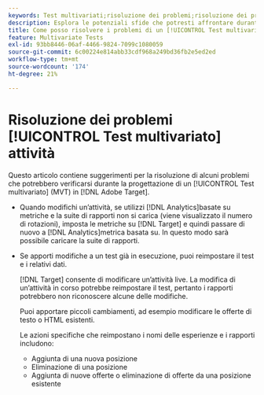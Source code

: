 ```yaml
---
keywords: Test multivariati;risoluzione dei problemi;risoluzione dei problemi;mvt
description: Esplora le potenziali sfide che potresti affrontare durante l’utilizzo di [!UICONTROL Test multivariato] (MVT) attività in [!DNL Adobe Target], insieme alle soluzioni suggerite.
title: Come posso risolvere i problemi di un [!UICONTROL Test multivariato]?
feature: Multivariate Tests
exl-id: 93bb8446-06af-4466-9824-7099c1080059
source-git-commit: 6c00224e814abb33cdf968a249bd36fb2e5ed2ed
workflow-type: tm+mt
source-wordcount: '174'
ht-degree: 21%

---
```


# Risoluzione dei problemi [!UICONTROL Test multivariato] attività

Questo articolo contiene suggerimenti per la risoluzione di alcuni problemi che potrebbero verificarsi durante la progettazione di un [!UICONTROL Test multivariato] (MVT) in [!DNL Adobe Target].

* Quando modifichi un’attività, se utilizzi [!DNL Analytics]basate su metriche e la suite di rapporti non si carica (viene visualizzato il numero di rotazioni), imposta le metriche su [!DNL Target] e quindi passare di nuovo a [!DNL Analytics]metrica basata su. In questo modo sarà possibile caricare la suite di rapporti.
* Se apporti modifiche a un test già in esecuzione, puoi reimpostare il test e i relativi dati.

  [!DNL Target] consente di modificare un’attività live. La modifica di un’attività in corso potrebbe reimpostare il test, pertanto i rapporti potrebbero non riconoscere alcune delle modifiche.

  Puoi apportare piccoli cambiamenti, ad esempio modificare le offerte di testo o HTML esistenti.

  Le azioni specifiche che reimpostano i nomi delle esperienze e i rapporti includono:

   * Aggiunta di una nuova posizione
   * Eliminazione di una posizione
   * Aggiunta di nuove offerte o eliminazione di offerte da una posizione esistente

